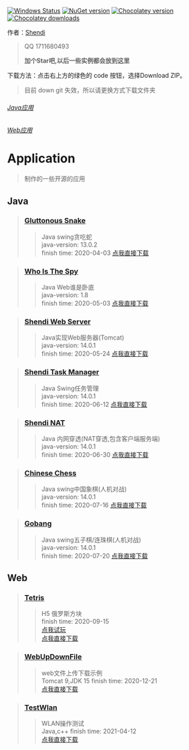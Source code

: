 [![Windows Status](http://img.shields.io/appveyor/ci/MSOpenTech-lab/redis.svg?style=flat-square)](https://ci.appveyor.com/project/MSOpenTech-lab/redis) [![NuGet version](http://img.shields.io/nuget/v/redis-64.svg?style=flat-square)](http://www.nuget.org/packages/redis-64/) [![Chocolatey version](http://img.shields.io/chocolatey/v/redis-64.svg?style=flat-square)](http://www.chocolatey.org/packages/redis-64/) [![Chocolatey downloads](http://img.shields.io/chocolatey/dt/redis-64.svg?style=flat-square)](http://www.chocolatey.org/packages/redis-64/)

作者：[Shendi](https://1711680493.github.io "Shendi Website")

>QQ 1711680493
>
><b>加个Star吧,以后一些实例都会放到这里</b>



下载方法：点击右上方的绿色的 code 按钮，选择Download ZIP。

> 目前 down git 失效，所以请更换方式下载文件夹



###### [Java应用](#java)

###### [Web应用](#web)



# Application
>制作的一些开源的应用
## Java
>### [Gluttonous Snake](https://github.com/1711680493/Application/tree/master/GluttonousSnake)
>>Java swing贪吃蛇<br>
>>java-version: 13.0.2<br>
>>finish time: 2020-04-03
>>[点我直接下载](https://www.itsvse.com/downgit/#/home?url=https://github.com/1711680493/Application/tree/master/GluttonousSnake)

>### [Who Is The Spy](https://github.com/1711680493/Application/tree/master/WhoIsTheSpy)
>>Java Web谁是卧底<br>
>>java-version: 1.8<br>
>>finish time: 2020-05-03
>>[点我直接下载](https://www.itsvse.com/downgit/#/home?url=https://github.com/1711680493/Application/tree/master/WhoIsTheSpy)

>### [Shendi Web Server](https://github.com/1711680493/Application/tree/master/ShendiWebServer)
>>Java实现Web服务器(Tomcat)<br>
>>java-version: 14.0.1<br>
>>finish time: 2020-05-24
>>[点我直接下载](https://www.itsvse.com/downgit/#/home?url=https://github.com/1711680493/Application/tree/master/ShendiWebServer)

>### [Shendi Task Manager](https://github.com/1711680493/Application/tree/master/ShendiTaskManager)
>>Java Swing任务管理<br>
>>java-version: 14.0.1<br>
>>finish time: 2020-06-12
>>[点我直接下载](https://www.itsvse.com/downgit/#/home?url=https://github.com/1711680493/Application/tree/master/ShendiTaskManager)

>### [Shendi NAT](https://github.com/1711680493/Application/tree/master/ShendiNAT)
>>Java 内网穿透(NAT穿透,包含客户端服务端)<br>
>>java-version: 14.0.1<br>
>>finish time: 2020-06-30
>>[点我直接下载](https://www.itsvse.com/downgit/#/home?url=https://github.com/1711680493/Application/tree/master/ShendiNAT)

>### [Chinese Chess](https://github.com/1711680493/Application/tree/master/ChineseChess)
>>Java swing中国象棋(人机对战)<br>
>>java-version: 14.0.1<br>
>>finish time: 2020-07-16
>>[点我直接下载](https://www.itsvse.com/downgit/#/home?url=https://github.com/1711680493/Application/tree/master/ChineseChess)

>### [Gobang](https://github.com/1711680493/Application/tree/master/Gobang)
>>Java swing五子棋/连珠棋(人机对战)<br>
>>java-version: 14.0.1<br>
>>finish time: 2020-07-20
>>[点我直接下载](https://www.itsvse.com/downgit/#/home?url=https://github.com/1711680493/Application/tree/master/Gobang)

## Web
>### [Tetris](https://github.com/1711680493/Application/tree/master/Tetris)
>>H5 俄罗斯方块<br>
>>finish time: 2020-09-15<br>
>>[点我试玩](https://1711680493.github.io/Tetris/index.html)<br>
>>[点我直接下载](https://www.itsvse.com/downgit/#/home?url=https://github.com/1711680493/Application/tree/master/Tetris)

>### [WebUpDownFile](https://github.com/1711680493/Application/tree/master/WebUpDownFile)
>>web文件上传下载示例<br>
>>Tomcat 9,JDK 15
>>finish time: 2020-12-21<br>
>>[点我直接下载](https://www.itsvse.com/downgit/#/home?url=https://github.com/1711680493/Application/tree/master/WebUpDownFile)

>### [TestWlan](https://github.com/1711680493/Application/tree/master/TestWlan)
>>WLAN操作测试<br>
>>Java,c++
>>finish time: 2021-04-12<br>
>>[点我直接下载](https://www.itsvse.com/downgit/#/home?url=https://github.com/1711680493/Application/tree/master/TestWlan)
